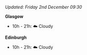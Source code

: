 *Updated: Friday 2nd December 09:30*

**Glasgow**

* 10h - 21h: :cloud: Cloudy

**Edinburgh**

* 10h - 21h: :cloud: Cloudy
